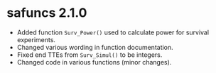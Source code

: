 # safuncs 2.1.0

* Added function `Surv_Power()` used to calculate power for survival experiments.
* Changed various wording in function documentation.
* Fixed end TTEs from `Surv_Simul()` to be integers.
* Changed code in various functions (minor changes).
